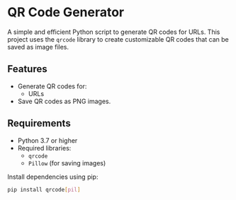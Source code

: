 # QR Code Generator

A simple and efficient Python script to generate QR codes for URLs. This project uses the `qrcode` library to create customizable QR codes that can be saved as image files.

## Features

- Generate QR codes for:
  - URLs
- Save QR codes as PNG images.

## Requirements

- Python 3.7 or higher
- Required libraries:
  - `qrcode`
  - `Pillow` (for saving images)

Install dependencies using pip:

```bash
pip install qrcode[pil]
